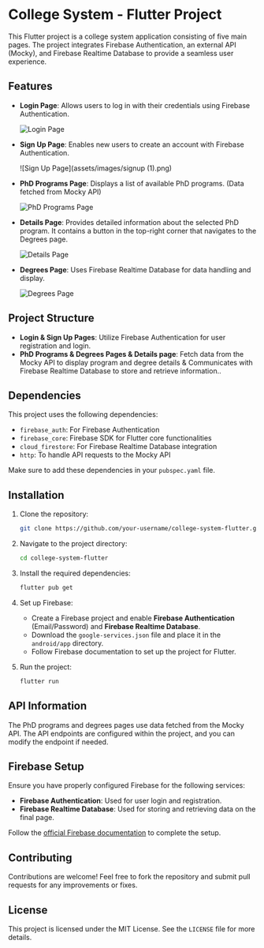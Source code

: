# College System - Flutter Project

This Flutter project is a college system application consisting of five main pages. The project integrates Firebase Authentication, an external API (Mocky), and Firebase Realtime Database to provide a seamless user experience.

## Features

- **Login Page**: Allows users to log in with their credentials using Firebase Authentication.
  
  ![Login Page](assets/images/login.png)

- **Sign Up Page**: Enables new users to create an account with Firebase Authentication.

  ![Sign Up Page](assets/images/signup (1).png)

- **PhD Programs Page**: Displays a list of available PhD programs. (Data fetched from Mocky API)

  ![PhD Programs Page](assets/images/pg1.png)

- **Details Page**: Provides detailed information about the selected PhD program. It contains a button in the top-right corner that navigates to the Degrees page.

  ![Details Page](assets/images/pg2.png)

- **Degrees Page**: Uses Firebase Realtime Database for data handling and display.

  ![Degrees Page](assets/images/pg3.png)



## Project Structure

- **Login & Sign Up Pages**: Utilize Firebase Authentication for user registration and login.
- **PhD Programs & Degrees Pages & Details page**: Fetch data from the Mocky API to display program and degree details & Communicates with Firebase Realtime Database to store and retrieve information.. 


## Dependencies

This project uses the following dependencies:

- `firebase_auth`: For Firebase Authentication
- `firebase_core`: Firebase SDK for Flutter core functionalities
- `cloud_firestore`: For Firebase Realtime Database integration
- `http`: To handle API requests to the Mocky API

Make sure to add these dependencies in your `pubspec.yaml` file.

## Installation

1. Clone the repository:
    ```bash
    git clone https://github.com/your-username/college-system-flutter.git
    ```
2. Navigate to the project directory:
    ```bash
    cd college-system-flutter
    ```
3. Install the required dependencies:
    ```bash
    flutter pub get
    ```
4. Set up Firebase:
   - Create a Firebase project and enable **Firebase Authentication** (Email/Password) and **Firebase Realtime Database**.
   - Download the `google-services.json` file and place it in the `android/app` directory.
   - Follow Firebase documentation to set up the project for Flutter.

5. Run the project:
    ```bash
    flutter run
    ```

## API Information

The PhD programs and degrees pages use data fetched from the Mocky API. The API endpoints are configured within the project, and you can modify the endpoint if needed.

## Firebase Setup

Ensure you have properly configured Firebase for the following services:

- **Firebase Authentication**: Used for user login and registration.
- **Firebase Realtime Database**: Used for storing and retrieving data on the final page.

Follow the [official Firebase documentation](https://firebase.google.com/docs/flutter/setup) to complete the setup.

## Contributing

Contributions are welcome! Feel free to fork the repository and submit pull requests for any improvements or fixes.

## License

This project is licensed under the MIT License. See the `LICENSE` file for more details.

